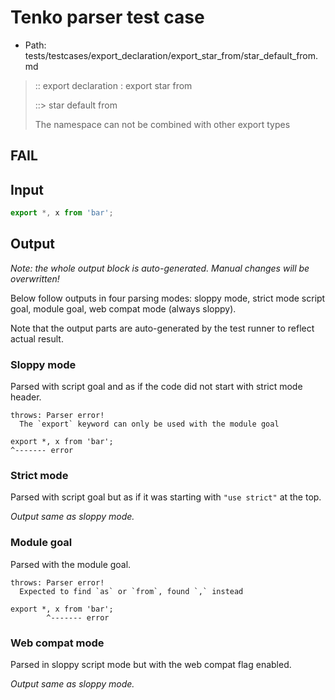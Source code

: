 # Tenko parser test case

- Path: tests/testcases/export_declaration/export_star_from/star_default_from.md

> :: export declaration : export star from
>
> ::> star default from
>
> The namespace can not be combined with other export types

## FAIL

## Input

`````js
export *, x from 'bar';
`````

## Output

_Note: the whole output block is auto-generated. Manual changes will be overwritten!_

Below follow outputs in four parsing modes: sloppy mode, strict mode script goal, module goal, web compat mode (always sloppy).

Note that the output parts are auto-generated by the test runner to reflect actual result.

### Sloppy mode

Parsed with script goal and as if the code did not start with strict mode header.

`````
throws: Parser error!
  The `export` keyword can only be used with the module goal

export *, x from 'bar';
^------- error
`````

### Strict mode

Parsed with script goal but as if it was starting with `"use strict"` at the top.

_Output same as sloppy mode._

### Module goal

Parsed with the module goal.

`````
throws: Parser error!
  Expected to find `as` or `from`, found `,` instead

export *, x from 'bar';
        ^------- error
`````


### Web compat mode

Parsed in sloppy script mode but with the web compat flag enabled.

_Output same as sloppy mode._
